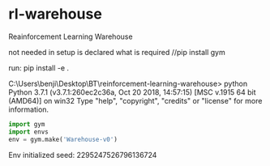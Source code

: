 # rl-warehouse
Reainforcement Learning Warehouse

not needed in setup is declared what is required //pip install gym

run: 
pip install -e .

C:\Users\benji\Desktop\BT\reinforcement-learning-warehouse> python   
Python 3.7.1 (v3.7.1:260ec2c36a, Oct 20 2018, 14:57:15) [MSC v.1915 64 bit (AMD64)] on win32
Type "help", "copyright", "credits" or "license" for more information.  
```python
import gym
import envs
env = gym.make('Warehouse-v0')
```

Env initialized seed: 2295247526796136724
